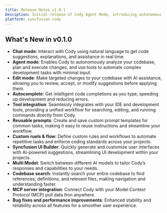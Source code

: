 ```yaml
---
title: Release Notes v1.0.1
Desciption: Initial release of Cody Agent Mode, introducing autonomous code analysis, editing, and execution features to enhance developer productivity.
platform: syncfusion-cody
---
```


## What's New in v0.1.0

- **Chat mode**: Interact with Cody using natural language to get code suggestions, explanations, and assistance in real time.
- **Agent mode**: Enables Cody to autonomously analyze your codebase, plan and execute changes, and use tools to automate complex development tasks with minimal input.
- **Edit mode**: Make targeted changes to your codebase with AI assistance, allowing you to review, accept, or modify suggestions before applying them.
- **Autocomplete**: Get intelligent code completions as you type, speeding up development and reducing errors.
- **Tool integration**: Seamlessly integrates with your IDE and development tools, providing a unified workflow for searching, editing, and running commands directly from Cody.
- **Reusable prompts**: Create and save custom prompt templates for common tasks, making it easy to reuse instructions and streamline your workflow.
- **Custom ruels & flow**: Define custom rules and workflows to automate repetitive tasks and enforce coding standards across your projects.
- **Syncfusion UI Builder**: Quickly generate and customize user interfaces with AI-powered suggestions, streamlining UI development within your projects.
- **Multi Model**: Switch between different AI models to tailor Cody’s responses and capabilities to your needs.
- **Codebase search**: Instantly search your entire codebase to find references, definitions, and relevant files, making navigation and understanding faster.
- **MCP server integration**: Connect Cody with your Model Context Protocol (MCP) pull data fron anywhere.
- **Bug fixes and performance improvements**: Enhanced stability and reliability across all features for a smoother user experience.